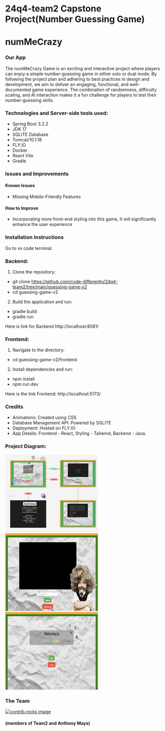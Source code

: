 # 24q4-team2 Capstone Project(Number Guessing Game)

# numMeCrazy

### Our App
The numMeCrazy Game is an exciting and interactive project where players can enjoy a simple number-guessing game in either solo or dual mode. By following the project plan and adhering to best practices in design and development, we aim to deliver an engaging, functional, and well-documented game experience. The combination of randomness, difficulty scaling, and AI interaction makes it a fun challenge for players to test their number-guessing skills.


### Technologies and Server-side tools used: 

* Spring Boot 3.2.2
* JDK 17
* SQLITE Database
* Tomcat/10.1.18
* FLY.IO
* Docker
* React Vite
* Gradle

### Issues and Improvements 
#### Known Issues
* Missing Mobile-Friendly Features
#### How to Improve
* Incorporating more front-end styling into this game, It will significantly enhance the user experience

### Installation Instructions
Go to vs code terminal.

### Backend:
1. Clone the repository:

  * git clone https://github.com/code-differently/24q4-team2/tree/main/guessing-game-v2
  * cd guessing-game-v2 

2. Build the application and run:
   
  * gradle build 
  * gradle run

Here is link for Backend http://localhost:8081/
  
### Frontend:
1. Navigate to the directory:

  * cd guessing-game-v2/frontend

2. Install dependencies and run:
   
  * npm install
  * npm run dev

Here is the link Frontend: http://localhost:5173/




### Credits

* Animations: Created using CSS
* Database Management API: Powered by SQLITE
* Deployment: Hosted on FLY.IO
* App Details: Frontend - React, Styling - Tailwind, Backend - Java.




### Project Diagram:

<img src="images/Figma!.png" height=250 width=300/>


<img src="images/HomeScreen.png" height=250 width=300/>


<img src="images/PlayScreen.png" height=250 width=300/>



### The Team

<a href="https://github.com/code-differently/24q4-team2/graphs/contributors">
  <img src="https://contrib.rocks/image?repo=code-differently/24q4-team2" alt="contrib.rocks image" />
 
</a>

#### (members of Team2 and Anthony Mays)


